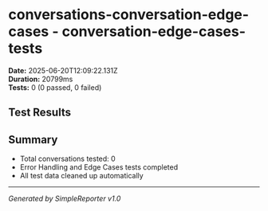 # conversations-conversation-edge-cases - conversation-edge-cases-tests

**Date:** 2025-06-20T12:09:22.131Z  
**Duration:** 20799ms  
**Tests:** 0 (0 passed, 0 failed)

## Test Results



## Summary

- Total conversations tested: 0
- Error Handling and Edge Cases tests completed
- All test data cleaned up automatically

---
*Generated by SimpleReporter v1.0*
